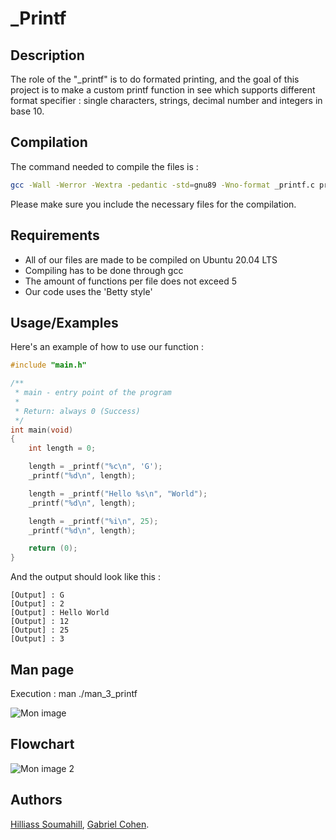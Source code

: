 
# _Printf






## Description

The role of the "_printf" is to do formated printing, and the goal of this project is to make a custom printf function in see which supports different format specifier : single characters, strings, decimal number and integers in base 10.

## Compilation

The command needed to compile the files is :

```sh
gcc -Wall -Werror -Wextra -pedantic -std=gnu89 -Wno-format _printf.c print_function.c 
```

Please make sure you include the necessary files for the compilation.
## Requirements

- All of our files are made to be compiled on Ubuntu 20.04 LTS
- Compiling has to be done through gcc
- The amount of functions per file does not exceed 5
- Our code uses the 'Betty style'
## Usage/Examples

Here's an example of how to use our function :
```c
#include "main.h"

/**
 * main - entry point of the program
 *
 * Return: always 0 (Success)
 */
int main(void)
{
    int length = 0;

    length = _printf("%c\n", 'G');
    _printf("%d\n", length);

    length = _printf("Hello %s\n", "World");
    _printf("%d\n", length);

    length = _printf("%i\n", 25);
    _printf("%d\n", length);

    return (0);
}
```
And the output should look like this :
```
[Output] : G
[Output] : 2
[Output] : Hello World
[Output] : 12
[Output] : 25
[Output] : 3
```
## Man page

Execution : man ./man_3_printf

![Mon image](https://imgur.com/7s6Ezbb.png)

## Flowchart

![Mon image 2](https://imgur.com/ooxX38U.png)

## Authors

[Hilliass Soumahill](https://github.com/HLS-976), [Gabriel Cohen](https://github.com/GabrielCoh).
